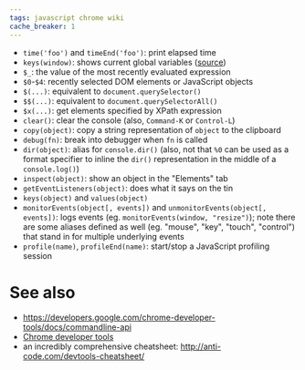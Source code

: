 ```yaml
---
tags: javascript chrome wiki
cache_breaker: 1
---
```


-   `time('foo')` and `timeEnd('foo')`: print elapsed time
-   `keys(window)`: shows current global variables ([source](https://twitter.com/ChromiumDev/status/423880231758213120))
-   `$_`: the value of the most recently evaluated expression
-   `$0`-`$4`: recently selected DOM elements or JavaScript objects
-   `$(...)`: equivalent to `document.querySelector()`
-   `$$(...)`: equivalent to `document.querySelectorAll()`
-   `$x(...)`: get elements specified by XPath expression
-   `clear()`: clear the console (also, `Command-K` or `Control-L`)
-   `copy(object)`: copy a string representation of `object` to the clipboard
-   `debug(fn)`: break into debugger when `fn` is called
-   `dir(object)`: alias for `console.dir()` (also, not that `%0` can be used as a format specifier to inline the `dir()` representation in the middle of a `console.log()`)
-   `inspect(object)`: show an object in the "Elements" tab
-   `getEventListeners(object)`: does what it says on the tin
-   `keys(object)` and `values(object)`
-   `monitorEvents(object[, events])` and `unmonitorEvents(object[, events])`: logs events (eg. `monitorEvents(window, "resize")`); note there are some aliases defined as well (eg. "mouse", "key", "touch", "control") that stand in for multiple underlying events
-   `profile(name)`, `profileEnd(name)`: start/stop a JavaScript profiling session

# See also

-   <https://developers.google.com/chrome-developer-tools/docs/commandline-api>
-   [Chrome developer tools](/wiki/Chrome_developer_tools)
-   an incredibly comprehensive cheatsheet: <http://anti-code.com/devtools-cheatsheet/>
